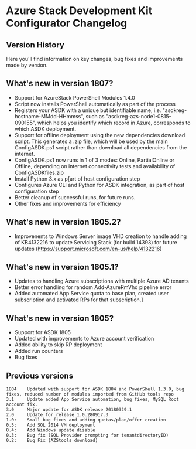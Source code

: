 Azure Stack Development Kit Configurator Changelog
==============

Version History
-----------
Here you'll find information on key changes, bug fixes and improvements made by version.

## What's new in version 1807?

* Support for AzureStack PowerShell Modules 1.4.0
* Script now installs PowerShell automatically as part of the process
* Registers your ASDK with a unique but identifiable name, i.e. "asdkreg-hostname-MMdd-HHmmss", such as "asdkreg-azs-node1-0815-090155", which helps you identify which record in Azure, corresponds to which ASDK deployment.
* Support for offline deployment using the new dependencies download script. This generates a .zip file, which will be used by the main ConfigASDK.ps1 script rather than download all dependencies from the internet.
* ConfigASDK.ps1 now runs in 1 of 3 modes: Online, PartialOnline or Offline, depending on internet connectivity tests and availability of ConfigASDKfiles.zip
* Install Python 3.x as p[art of host configuration step
* Configures Azure CLI and Python for ASDK integration, as part of host configuration step
* Better cleanup of successful runs, for future runs.
* Other fixes and improvements for efficiency

## What's new in version 1805.2?

* Improvenents to Windows Server image VHD creation to handle adding of KB4132216 to update Servicing Stack (for build 14393) for future updates (<https://support.microsoft.com/en-us/help/4132216>)

## What's new in version 1805.1?

* Updates to handling Azure subscriptions with multiple Azure AD tenants
* Better error handling for random Add-AzureRmVhd pipeline error
* Added automated App Service quota to base plan, created user subscription and activated RPs for that subscription.]

## What's new in version 1805?

* Support for ASDK 1805
* Updated with improvements to Azure account verification
* Added ability to skip RP deployment
* Added run counters
* Bug fixes

## Previous versions

    1804    Updated with support for ASDK 1804 and PowerShell 1.3.0, bug fixes, reduced number of modules imported from GitHub tools repo
    3.1     Update added App Service automation, bug fixes, MySQL Root account fix.
    3.0     Major update for ASDK release 20180329.1
    2.0     Update for release 1.0.280917.3 
    1.0:    Small bug fixes and adding quotas/plan/offer creation
    0.5:    Add SQL 2014 VM deployment
    0.4:    Add Windows update disable
    0.3:    Bug fix (SQL Provider prompting for tenantdirectoryID)
    0.2:    Bug Fix (AZStools download)